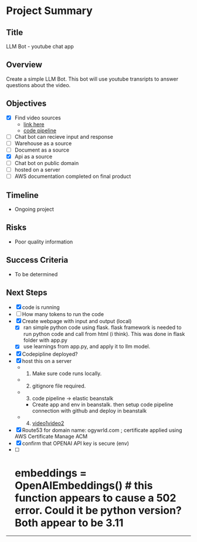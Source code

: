 # Project Summary

## Title
LLM Bot - youtube chat app

## Overview
Create a simple LLM Bot. This bot will use youtube transripts to answer questions about the video.



## Objectives 
<!-- ~~ ~~ -->
- [x] Find video sources
    - [link here](https://www.youtube.com/watch?v=NYSWn1ipbgg)
    - [code pipeline](https://www.youtube.com/watch?v=biYVW1TMYAU)
- [ ] Chat bot can recieve input and response
- [ ] Warehouse as a source
- [ ] Document as a source
- [x] Api as a source
- [ ] Chat bot on public domain
- [ ] hosted on a server
- [ ] AWS documentation completed on final product

<!-- ## Deliverables
- [List of key things the project will produce.] -->

## Timeline
- Ongoing project

<!-- ## Stakeholders
-  -->

## Risks
- Poor quality information

## Success Criteria
- To be determined

<!-- ## Communication
[Outline how communication will happen.] -->

## Next Steps
- [x] code is running
- [ ] How many tokens to run the code
- [x] Create webpage with input and output (local)
    - [x] ran simple python code using flask. flask framework is needed to run python code and call from html (i think). This was done in flask folder with app.py
    - [x] use learnings from app.py, and apply it to llm model. 
- [x] Codepipline deployed?
- [x] host this on a server
    - 1. Make sure code runs locally.
    - 2. gitignore file required. 
    - 3. code pipeline -> elastic beanstalk
        - Create app and env in beanstalk. then setup code pipeline connection with github and deploy in beanstalk
    - 4. [video1](https://www.youtube.com/watch?v=2BoVhej0QVI)[video2](https://www.youtube.com/watch?v=4tDjVFbi31o)
- [x]  Route53 for domain name: ogywrld.com ; certificate applied using AWS Certificate Manage ACM
- [x] confirm that OPENAI API key is secure (env)
- [ ] # embeddings = OpenAIEmbeddings() # this function appears to cause a 502 error. Could it be python version? Both appear to be 3.11

<!-- - [ ] 
- [ ] 
- [ ] 
- [ ] 
- [ ] 
- [ ]  -->
---


